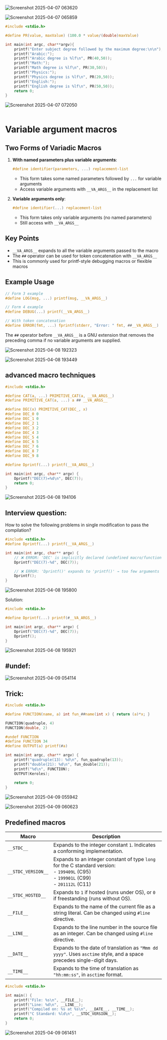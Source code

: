 ![Screenshot 2025-04-07 063620](https://github.com/user-attachments/assets/55da3349-9132-44e6-9584-2443bbb7df17)



![Screenshot 2025-04-07 065859](https://github.com/user-attachments/assets/9cdbef91-bc27-4e5b-ab39-72a2c0b95f55)
```C
#include <stdio.h>

#define PR(value, maxValue) (100.0 * value/(double)maxValue)

int main(int argc, char**argv){
    printf("Enter subject degree followed by the maximum degree:\n\n");
    printf("Arabic:");
    printf("Arabic degree is %lf\n", PR(40,50));
    printf("Math:");
    printf("Math degree is %lf\n", PR(30,50));
    printf("Physics:");
    printf("Physics degree is %lf\n", PR(20,50));
    printf("English:");
    printf("English degree is %lf\n", PR(50,50));
	return 0;
}
```

![Screenshot 2025-04-07 072050](https://github.com/user-attachments/assets/98f5f6bf-1b5d-4311-8bc8-8fa89ac6996d)


```
```
# Variable argument macros 


## Two Forms of Variadic Macros

1. **With named parameters plus variable arguments**:
   ```c
   #define identifier(parameters, ...) replacement-list
   ```
   - This form takes some named parameters followed by `...` for variable arguments
   - Access variable arguments with `__VA_ARGS__` in the replacement list

2. **Variable arguments only**:
   ```c
   #define identifier(...) replacement-list
   ```
   - This form takes only variable arguments (no named parameters)
   - Still access with `__VA_ARGS__`

## Key Points

- `__VA_ARGS__` expands to all the variable arguments passed to the macro
- The `##` operator can be used for token concatenation with `__VA_ARGS__`
- This is commonly used for printf-style debugging macros or flexible macros

## Example Usage

```c
// Form 3 example
#define LOG(msg, ...) printf(msg, __VA_ARGS__)

// Form 4 example
#define DEBUG(...) printf(__VA_ARGS__)

// With token concatenation
#define ERROR(fmt, ...) fprintf(stderr, "Error: " fmt, ##__VA_ARGS__)
```

The `##` operator before `__VA_ARGS__` is a GNU extension that removes the preceding comma if no variable arguments are supplied.

![Screenshot 2025-04-08 192323](https://github.com/user-attachments/assets/36e9806b-3189-4b74-9ca4-c1df5c189e2d)


![Screenshot 2025-04-08 193449](https://github.com/user-attachments/assets/c83fafd6-23b0-4c3e-9b85-4530bccf60ba)

## advanced macro techniques
```C
#include <stdio.h>

#define CAT(a, ...) PRIMITIVE_CAT(a, __VA_ARGS__)
#define PRIMITIVE_CAT(a, ...) a ## __VA_ARGS__

#define DEC(x) PRIMITIVE_CAT(DEC_, x)
#define DEC_0 0
#define DEC_1 0
#define DEC_2 1
#define DEC_3 2
#define DEC_4 3
#define DEC_5 4
#define DEC_6 5
#define DEC_7 6
#define DEC_8 7
#define DEC_9 8

#define Dprintf(...) printf(__VA_ARGS__)

int main(int argc, char** argv) {
    Dprintf("DEC(7)=%d\n", DEC(7));
    return 0;
}
```
![Screenshot 2025-04-08 194106](https://github.com/user-attachments/assets/a01505ca-0f61-47e9-ba38-90c8fb8dcdc9)

## Interview question:
How to solve the following problems in single modification to pass the compilation?
```C
#include <stdio.h> 
#define Dprintf(...) printf(__VA_ARGS__)  

int main(int argc, char** argv) {
    // ❌ ERROR: 'DEC' is implicitly declared (undefined macro/function)
    Dprintf("DEC(7)-%d", DEC(7));  

    // ❌ ERROR: 'Dprintf()' expands to 'printf()' → too few arguments
    Dprintf();  
}
```
![Screenshot 2025-04-08 195800](https://github.com/user-attachments/assets/c999c013-03d3-4ec0-a62a-faff650ed12a)

Solution:
```C
#include <stdio.h>  

#define Dprintf(...) printf(#__VA_ARGS__)  

int main(int argc, char** argv) {
    Dprintf("DEC(7)-%d", DEC(7));  
    Dprintf();  
}
```
![Screenshot 2025-04-08 195921](https://github.com/user-attachments/assets/835e69e3-ce4f-4e7c-894e-6f87fd674083)

## #undef:
![Screenshot 2025-04-09 054114](https://github.com/user-attachments/assets/c7c70a2b-5f2a-4808-8329-4f9acce50941)

## Trick:
```C
#include <stdio.h>

#define FUNCTION(name, a) int fun_##name(int x) { return (a)*x; }

FUNCTION(quadruple, 4)
FUNCTION(double, 2)

#undef FUNCTION
#define FUNCTION 34
#define OUTPUT(a) printf(#a)

int main(int argc, char** argv) {
    printf("quadruple(13): %d\n", fun_quadruple(13));
    printf("double(21): %d\n", fun_double(21));
    printf("%d\n", FUNCTION);
    OUTPUT(Keroles);    
    
    return 0;
}
```
![Screenshot 2025-04-09 055942](https://github.com/user-attachments/assets/9e4fae14-5b03-4da7-9286-88583e5de5cd)


![Screenshot 2025-04-09 060623](https://github.com/user-attachments/assets/e412d381-a329-4e65-ac59-7f043761b155)


## Predefined macros

| **Macro**             | **Description**                                                                                                                                               |
|-----------------------|---------------------------------------------------------------------------------------------------------------------------------------------------------------|
| `__STDC__`            | Expands to the integer constant `1`. Indicates a conforming implementation.                                                                                   |
| `__STDC_VERSION__`    | Expands to an integer constant of type `long` for the C standard version:<br>- `199409L` (C95)<br>- `199901L` (C99)<br>- `201112L` (C11)                      |
| `__STDC_HOSTED__`     | Expands to `1` if hosted (runs under OS), or `0` if freestanding (runs without OS).                                                                           |
| `__FILE__`            | Expands to the name of the current file as a string literal. Can be changed using `#line` directive.                                                          |
| `__LINE__`            | Expands to the line number in the source file as an integer. Can be changed using `#line` directive.                                                          |
| `__DATE__`            | Expands to the date of translation as `"Mmm dd yyyy"`. Uses `asctime` style, and a space precedes single-digit days.                                          |
| `__TIME__`            | Expands to the time of translation as `"hh:mm:ss"`, in `asctime` format.                                                                                      |


```C
#include <stdio.h>

int main() {
    printf("File: %s\n", __FILE__);
    printf("Line: %d\n", __LINE__);
    printf("Compiled on: %s at %s\n", __DATE__, __TIME__);
    printf("C Standard: %ld\n", __STDC_VERSION__);
    return 0;
}
```
![Screenshot 2025-04-09 061451](https://github.com/user-attachments/assets/f8a5bf88-3151-4942-866d-994108b17a70)
